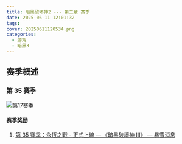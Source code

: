 ```yaml
---
title: 暗黑破坏神2 --- 第二章 赛季
date: 2025-06-11 12:01:32
tags: 
cover: 20250611120534.png
categories:
  - 游戏
  - 暗黑3
---
```

## 赛季概述

### 第 35 赛季

![第17赛季](20250611120656.jpg)

#### 赛季奖励

1. [第 35 賽季：永恆之戰 - 正式上線 — 《暗黑破壞神 III》 — 暴雪消息](https://news.blizzard.com/zh-tw/article/24191146/35)
